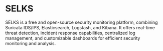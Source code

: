 # SELKS
SELKS is a free and open-source security monitoring platform, combining Suricata IDS/IPS, Elasticsearch, Logstash, and Kibana. It offers real-time threat detection, incident response capabilities, centralized log management, and customizable dashboards for efficient security monitoring and analysis.
